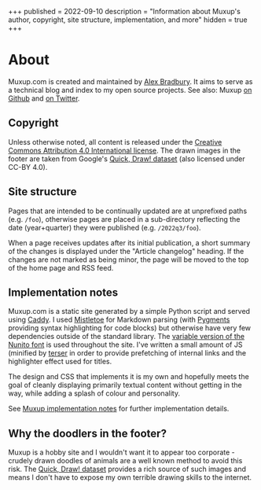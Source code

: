 +++
published = 2022-09-10
description = "Information about Muxup's author, copyright, site structure, implementation, and more"
hidden = true
+++
# About

Muxup.com is created and maintained by [Alex
Bradbury](https://twitter.com/asbradbury). It aims to serve as a technical blog and
index to my open source projects. See also: Muxup [on
Github](https://github.com/muxup) and [on
Twitter](https://twitter.com/muxup).

## Copyright

Unless otherwise noted, all content is released under the [Creative Commons
Attribution 4.0 International
license](https://creativecommons.org/licenses/by/4.0/). The drawn images in
the footer are taken from Google's [Quick, Draw!
dataset](https://github.com/googlecreativelab/quickdraw-dataset) (also
licensed under CC-BY 4.0).

## Site structure

Pages that are intended to be continually updated are at unprefixed paths
(e.g. `/foo`), otherwise pages are placed in a sub-directory reflecting the
date (year+quarter) they were published (e.g. `/2022q3/foo`).

When a page receives updates after its initial publication, a short summary of
the changes is displayed under the "Article changelog" heading. If the changes
are not marked as being minor, the page will be moved to the top of the home
page and RSS feed.

## Implementation notes

Muxup.com is a static site generated by a simple Python script and served
using [Caddy](https://caddyserver.com/).
I used [Mistletoe](https://github.com/miyuchina/mistletoe) for Markdown
parsing (with [Pygments](https://pygments.org/) providing syntax highlighting
for code blocks) but otherwise have very few dependencies outside of the
standard library. The [variable version of
the Nunito
font](https://github.com/googlefonts/nunito/tree/main/fonts/variable) is used
throughout the site. I've written a small amount of JS (minified by
[terser](https://github.com/terser/terser) in order to provide
prefetching of internal links and the highlighter effect used for titles.

The design and CSS that implements it is my own and hopefully meets the goal
of cleanly displaying primarily textual content without getting in the way,
while adding a splash of colour and personality.

See [Muxup implementation notes](/pages/2022q3/muxup-implementation-notes.md)
for further implementation details.

## Why the doodlers in the footer?

Muxup is a hobby site and I wouldn't want it to appear too corporate - crudely
drawn doodles of animals are a well known method to avoid this risk. The
[Quick, Draw!
dataset](https://github.com/googlecreativelab/quickdraw-dataset) provides a
rich source of such images and means I don't have to expose my own terrible
drawing skills to the internet.

